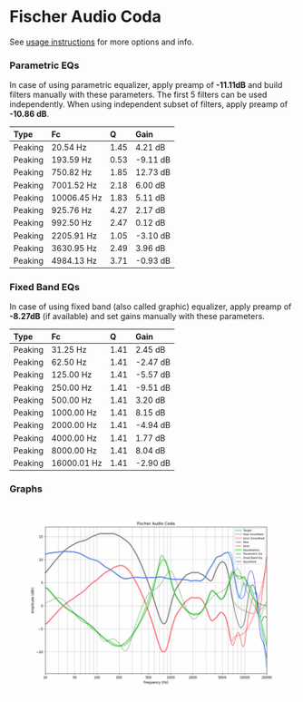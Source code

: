 # Fischer Audio Coda
See [usage instructions](https://github.com/jaakkopasanen/AutoEq#usage) for more options and info.

### Parametric EQs
In case of using parametric equalizer, apply preamp of **-11.11dB** and build filters manually
with these parameters. The first 5 filters can be used independently.
When using independent subset of filters, apply preamp of **-10.86 dB**.

| Type    | Fc          |    Q | Gain     |
|:--------|:------------|:-----|:---------|
| Peaking | 20.54 Hz    | 1.45 | 4.21 dB  |
| Peaking | 193.59 Hz   | 0.53 | -9.11 dB |
| Peaking | 750.82 Hz   | 1.85 | 12.73 dB |
| Peaking | 7001.52 Hz  | 2.18 | 6.00 dB  |
| Peaking | 10006.45 Hz | 1.83 | 5.11 dB  |
| Peaking | 925.76 Hz   | 4.27 | 2.17 dB  |
| Peaking | 992.50 Hz   | 2.47 | 0.12 dB  |
| Peaking | 2205.91 Hz  | 1.05 | -3.10 dB |
| Peaking | 3630.95 Hz  | 2.49 | 3.96 dB  |
| Peaking | 4984.13 Hz  | 3.71 | -0.93 dB |

### Fixed Band EQs
In case of using fixed band (also called graphic) equalizer, apply preamp of **-8.27dB**
(if available) and set gains manually with these parameters.

| Type    | Fc          |    Q | Gain     |
|:--------|:------------|:-----|:---------|
| Peaking | 31.25 Hz    | 1.41 | 2.45 dB  |
| Peaking | 62.50 Hz    | 1.41 | -2.47 dB |
| Peaking | 125.00 Hz   | 1.41 | -5.57 dB |
| Peaking | 250.00 Hz   | 1.41 | -9.51 dB |
| Peaking | 500.00 Hz   | 1.41 | 3.20 dB  |
| Peaking | 1000.00 Hz  | 1.41 | 8.15 dB  |
| Peaking | 2000.00 Hz  | 1.41 | -4.94 dB |
| Peaking | 4000.00 Hz  | 1.41 | 1.77 dB  |
| Peaking | 8000.00 Hz  | 1.41 | 8.04 dB  |
| Peaking | 16000.01 Hz | 1.41 | -2.90 dB |

### Graphs
![](./Fischer%20Audio%20Coda.png)